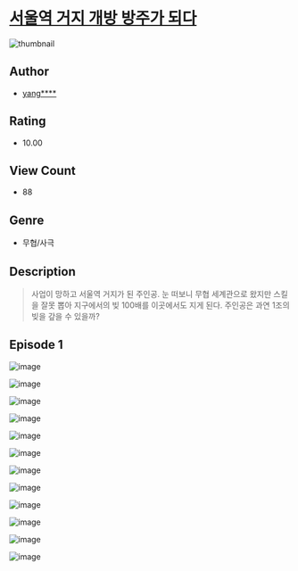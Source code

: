 # [서울역 거지 개방 방주가 되다](https://comic.naver.com/challenge/list?titleId=811285)
![thumbnail](https://image-comic.pstatic.net/user_contents_data/challenge_comic/2023/05/25/upload_7161067801156006246_480x623.jpeg)

## Author
- [yang****](https://comic.naver.com/artistTitle?id=367272)

## Rating
- 10.00

## View Count
- 88

## Genre
- 무협/사극

## Description
> 사업이 망하고 서울역 거지가 된 주인공. 눈 떠보니 무협 세계관으로 왔지만 스킬을 잘못 뽑아 지구에서의 빚 100배를 이곳에서도 지게 된다. 주인공은 과연 1조의 빚을 갚을 수 있을까?


## Episode 1
![image](https://image-comic.pstatic.net/user_contents_data/challenge_comic/2023/05/25/367272/upload_3487018871170413921.jpeg)

![image](https://image-comic.pstatic.net/user_contents_data/challenge_comic/2023/05/25/367272/upload_3976736973627155760.jpeg)

![image](https://image-comic.pstatic.net/user_contents_data/challenge_comic/2023/05/25/367272/upload_3834078634166149689.jpeg)

![image](https://image-comic.pstatic.net/user_contents_data/challenge_comic/2023/05/25/367272/upload_3760617165690462777.jpeg)

![image](https://image-comic.pstatic.net/user_contents_data/challenge_comic/2023/05/25/367272/upload_3690191256185746743.jpeg)

![image](https://image-comic.pstatic.net/user_contents_data/challenge_comic/2023/05/25/367272/upload_7364288511529465697.jpeg)

![image](https://image-comic.pstatic.net/user_contents_data/challenge_comic/2023/05/25/367272/upload_7233398266478868322.jpeg)

![image](https://image-comic.pstatic.net/user_contents_data/challenge_comic/2023/05/25/367272/upload_3630292941474772581.jpeg)

![image](https://image-comic.pstatic.net/user_contents_data/challenge_comic/2023/05/25/367272/upload_3846698824281370676.jpeg)

![image](https://image-comic.pstatic.net/user_contents_data/challenge_comic/2023/05/25/367272/upload_7076061429701751601.jpeg)

![image](https://image-comic.pstatic.net/user_contents_data/challenge_comic/2023/05/25/367272/upload_3834926367023445860.jpeg)

![image](https://image-comic.pstatic.net/user_contents_data/challenge_comic/2023/05/25/367272/upload_7090181363078346291.jpeg)
